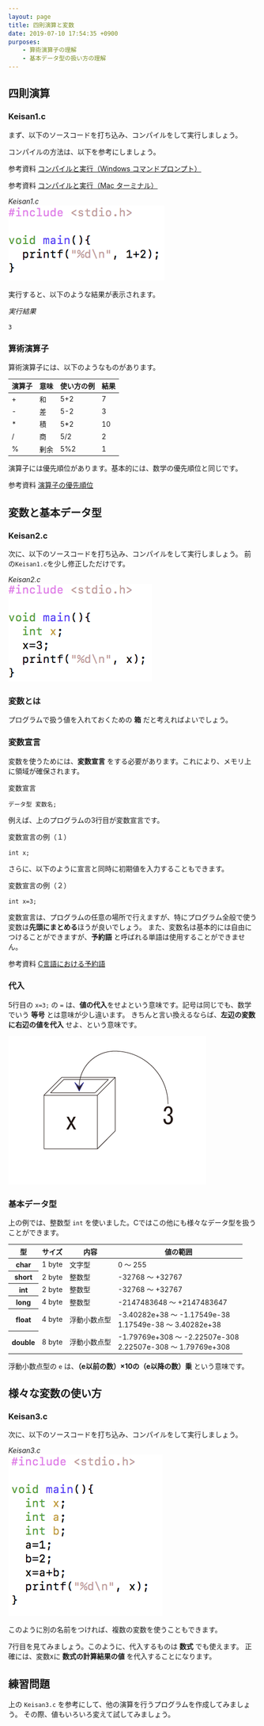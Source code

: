 ```yaml
---
layout: page
title: 四則演算と変数
date: 2019-07-10 17:54:35 +0900
purposes:
    - 算術演算子の理解
    - 基本データ型の扱い方の理解
---
```


四則演算
--------

### Keisan1.c

まず、以下のソースコードを打ち込み、コンパイルをして実行しましょう。

コンパイルの方法は、以下を参考にしましょう。

<span class="label label-info">参考資料</span> [コンパイルと実行（Windows コマンドプロンプト）](../../appendix/win_gcc.html)

<span class="label label-info">参考資料</span> [コンパイルと実行（Mac ターミナル）](../../appendix/mac_gcc.html)

*Keisan1.c*<br>
![](./pic/Keisan1.c.png)

実行すると、以下のような結果が表示されます。

*実行結果*

    3

### 算術演算子

算術演算子には、以下のようなものがあります。

<table>
<thead>
<tr>
<th>演算子</th>
<th>意味</th>
<th>使い方の例</th>
<th>結果</th>
</tr>
</thead>
<tbody>
<tr>
<td>+</td>
<td>和</td>
<td>5+2</td>
<td>7</td>
</tr>
<tr>
<td>-</td>
<td>差</td>
<td>5-2</td>
<td>3</td>
</tr>
<tr>
<td>* </td>
<td>積</td>
<td>5*2</td>
<td>10</td>
</tr>
<tr>
<td>/</td>
<td>商</td>
<td>5/2</td>
<td>2</td>
</tr>
<tr>
<td>%</td>
<td>剰余</td>
<td>5%2</td>
<td>1</td>
</tr>
</tbody>
</table>

演算子には優先順位があります。基本的には、数学の優先順位と同じです。

<span class="label label-info">参考資料</span> [演算子の優先順位](../../appendix/priority_order.html)


変数と基本データ型
------------------

### Keisan2.c

次に、以下のソースコードを打ち込み、コンパイルをして実行しましょう。
前の`Keisan1.c`を少し修正しただけです。

*Keisan2.c*<br>
![](./pic/Keisan2.c.png)

### 変数とは

プログラムで扱う値を入れておくための **箱** だと考えればよいでしょう。

### 変数宣言

変数を使うためには、**変数宣言** をする必要があります。これにより、メモリ上に領域が確保されます。

変数宣言

    データ型 変数名;

例えば、上のプログラムの3行目が変数宣言です。

変数宣言の例（１）

    int x;

さらに、以下のように宣言と同時に初期値を入力することもできます。

変数宣言の例（２）

    int x=3;

変数宣言は、プログラムの任意の場所で行えますが、特にプログラム全般で使う変数は**先頭にまとめる**ほうが良いでしょう。
また、変数名は基本的には自由につけることができますが、**予約語** と呼ばれる単語は使用することができません。

<span class="label label-info">参考資料</span> [C言語における予約語](../../appendix/keyword.html)

### 代入

5行目の `x=3;` の `=` は、**値の代入**をせよという意味です。記号は同じでも、数学でいう **等号** とは意味が少し違います。
きちんと言い換えるならば、**左辺の変数に右辺の値を代入** せよ、という意味です。

![](./pic/box01.png)

### 基本データ型

上の例では、整数型 `int` を使いました。Cではこの他にも様々なデータ型を扱うことができます。


<table>
<thead>
<tr>
<th>型</th>
<th>サイズ</th>
<th>内容</th>
<th>値の範囲</th>
</tr>
</thead>
<tbody>
<tr>
<th>char</th>
<td>1 byte</td>
<td>文字型</td>
<td>0 ～ 255</td>
</tr>
<tr>
<th>short</th>
<td>2 byte</td>
<td>整数型</td>
<td>-32768 ～ +32767</td>
</tr>
<tr>
<th>int</th>
<td>2 byte</td>
<td>整数型</td>
<td>-32768 ～ +32767</td>
</tr>
<tr>
<th>long</th>
<td>4 byte</td>
<td>整数型</td>
<td>-2147483648 ～ +2147483647</td>
</tr>
<tr>
<th>float</th>
<td>4 byte</td>
<td>浮動小数点型</td>
<td>-3.40282e+38 ～ -1.17549e-38</br>
    1.17549e-38 ～ 3.40282e+38</td>
</tr>
<tr>
<th>double</th>
<td>8 byte</td>
<td>浮動小数点型</td>
<td>-1.79769e+308 ～ -2.22507e-308</br>
    2.22507e-308 ～ 1.79769e+308</td>
</tr>
</tbody>
</table>

浮動小数点型の `e` は、**（e以前の数）×10の（e以降の数）乗** という意味です。


様々な変数の使い方
------------------

### Keisan3.c

次に、以下のソースコードを打ち込み、コンパイルをして実行しましょう。

*Keisan3.c*<br>
![](./pic/Keisan3.c.png)

このように別の名前をつければ、複数の変数を使うこともできます。

7行目を見てみましょう。このように、代入するものは **数式** でも使えます。
正確には、変数xに **数式の計算結果の値** を代入することになります。

練習問題
--------

上の `Keisan3.c` を参考にして、他の演算を行うプログラムを作成してみましょう。
その際、値もいろいろ変えて試してみましょう。
